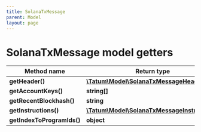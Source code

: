 ```yaml
---
title: SolanaTxMessage
parent: Model
layout: page
---
```


# SolanaTxMessage model getters

Method name | Return type | Description | Notes
------------ | ------------- | ------------- | -------------
**getHeader()** | [**\Tatum\Model\SolanaTxMessageHeader**](../SolanaTxMessageHeader) |  | [optional]
**getAccountKeys()** | **string[]** |  | [optional]
**getRecentBlockhash()** | **string** |  | [optional]
**getInstructions()** | [**\Tatum\Model\SolanaTxMessageInstruction[]**](../SolanaTxMessageInstruction) |  | [optional]
**getIndexToProgramIds()** | **object** |  | [optional]

